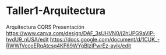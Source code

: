 # Taller1-Arquitectura
Arquitectura CQRS
Presentación
https://www.canva.com/design/DAF_3sUHVN0/j2hUPG9aViP-hvdU9_nUSA/edit
https://docs.google.com/document/d/1CUK_-RWWfVccoERqAtcsq4KF69WYgBIzIPwrEz-ayik/edit

